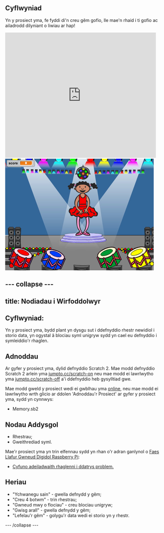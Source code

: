 ## Cyflwyniad

Yn y prosiect yma, fe fyddi di'n creu gêm gofio, lle mae'n rhaid i ti gofio ac ailadrodd dilyniant o liwiau ar hap!

<div class="scratch-preview">
  <iframe allowtransparency="true" width="485" height="402" src="https://scratch.mit.edu/projects/embed/34874510/?autostart=false" frameborder="0"></iframe>
  <img src="images/colour-final.png">
</div>

--- collapse ---
---
title: Nodiadau i Wirfoddolwyr
---

## Cyflwyniad:
Yn y prosiect yma, bydd plant yn dysgu sut i ddefnyddio rhestr newidiol i storio data, yn ogystal â blociau syml unigryw sydd yn cael eu defnyddio i symleiddio'r rhaglen. 

## Adnoddau
Ar gyfer y prosiect yma, dylid defnyddio Scratch 2.  Mae modd defnyddio Scratch 2 arlein yma [jumpto.cc/scratch-on](http://jumpto.cc/scratch-on) neu mae modd ei lawrlwytho yma [jumpto.cc/scratch-off](http://jumpto.cc/scratch-off) a'i ddefnyddio heb gysylltiad gwe.

Mae modd gweld y prosiect wedi ei gwblhau yma  <a href="http://scratch.mit.edu/projects/34874510/#editor">online</a>, neu mae modd ei lawrlwytho wrth glicio ar ddolen 'Adnoddau'r Prosiect' ar gyfer y prosiect yma, sydd yn cynnwys:

+ Memory.sb2

## Nodau Addysgol
+ Rhestrau;
+ Gweithrediad syml.

Mae'r prosiect yma yn trin elfennau sydd yn rhan o'r adran ganlynol o [Faes Llafur Gwneud Digidol Raspberry Pi](http://rpf.io/curriculum):

+ [Cyfuno adeiladwaith rhaglenni i ddatrys problem.](https://www.raspberrypi.org/curriculum/programming/builder)

## Heriau
+ "Ychwanegu sain" - gwella defnydd y gêm;
+ "Creu 4 botwm" - trin rhestrau;
+ "Gwneud mwy o flociau" - creu blociau unigryw;
+ "Gwisg arall" - gwella defnydd y gêm;
+ "Lefelau'r gêm" - golygu'r data wedi ei storio yn y rhestr. 

--- /collapse ---
